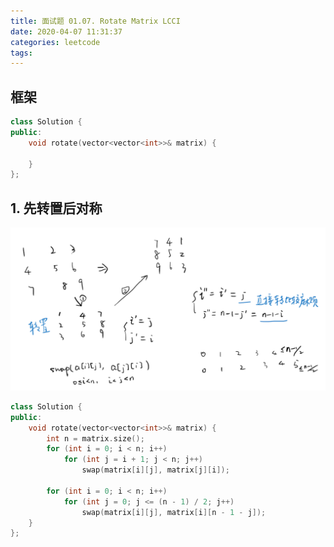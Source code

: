 ```yaml
---
title: 面试题 01.07. Rotate Matrix LCCI
date: 2020-04-07 11:31:37
categories: leetcode
tags:
---
```

## 框架

```cpp
class Solution {
public:
    void rotate(vector<vector<int>>& matrix) {

    }
};
```

## 1. 先转置后对称

![draft](rotate-matrix-lcci/draft.png)

```cpp
class Solution {
public:
    void rotate(vector<vector<int>>& matrix) {
        int n = matrix.size();
        for (int i = 0; i < n; i++)
            for (int j = i + 1; j < n; j++)
                swap(matrix[i][j], matrix[j][i]);
      
        for (int i = 0; i < n; i++)
            for (int j = 0; j <= (n - 1) / 2; j++)
                swap(matrix[i][j], matrix[i][n - 1 - j]);
    }
};
```
